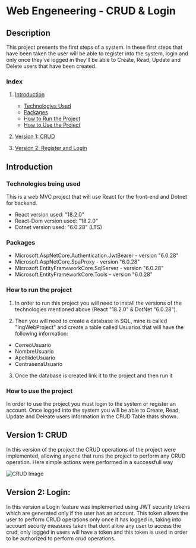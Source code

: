 # Web Engeneering - CRUD & Login

## Description
This project presents the first steps of a system. In these first steps that have been taken the user will be able to register into the system, login and only once they've logged in they'll be able to Create, Read, Update and Delete users that have been created. 

### Index
1. [Introduction](https://github.com/CHACHO617/React-Project1/blob/main/README.md#introduction)
   - [Technologies Used](https://github.com/CHACHO617/React-Project1/blob/main/README.md#technologies-being-used)
   - [Packages](#packages)
   - [How to Run the Project](#how-to-run-the-project)
   - [How to Use the Project](#how-to-use-the-project)
  
2. [Version 1: CRUD](#version-1-crud)

3. [Version 2: Register and Login](#version-2-register-and-login)


## Introduction

### Technologies being used
This is a web MVC project that will use React for the front-end and Dotnet for backend. 
- React version used: "18.2.0"
- React-Dom version used: "18.2.0"
- Dotnet version used: "6.0.28" (LTS)

### Packages
- Microsoft.AspNetCore.Authentication.JwtBearer - version "6.0.28"
- Microsoft.AspNetCore.SpaProxy - version "6.0.28"
- Microsoft.EntityFrameworkCore.SqlServer - version "6.0.28"
- Microsoft.EntityFrameworkCore.Tools - version "6.0.28"

### How to run the project
1. In order to run this project you will need to install the versions of the technologies mentioned above (React "18.2.0" & DotNet "6.0.28").

2. Then you will need to create a database in SQL, mine is called "IngWebProject" and create a table called Usuarios that will have the following information: 
- CorreoUsuario
- NombreUsuario
- ApelllidoUsuario
- ContrasenaUsuario

3. Once the database is created link it to the project and then run it

### How to use the project
In order to use the project you must login to the system or register an account. Once logged into the system you will be able to Create, Read, Update and Deleate users information in the CRUD Table thats shown. 

## Version 1: CRUD
In this version of the project the CRUD operations of the project were implemented, allowing anyone that runs the project to perform any CRUD operation. Here simple actions were performed in a successfull way

![CRUD Image](https://miro.medium.com/v2/resize:fit:1400/1*WxJYUNOWcV1ZDPjiwEfBbA.jpeg)




## Version 2: Login: 
In this version a Login feature was implemented using JWT security tokens which are generated only if the user has an account. This token allows the user to perform CRUD operations only once it has logged in, taking into account securty measures taken  that dont allow any user to access the crud, only logged in users will have a token and this token is used in order to be authorized to perform crud operations. 

